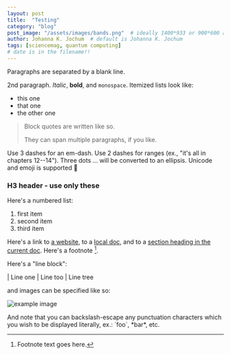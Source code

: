 ```yaml
---
layout: post
title:  "Testing"
category: "blog"
post_image: "/assets/images/bands.png"  # ideally 1400*933 or 900*600 ar another 3:2 ratio
author: Johanna K. Jochum  # default is Johanna K. Jochum
tags: [sciencemag, quantum computing]  
# date is in the filename!!
---
```


Paragraphs are separated by a blank line.

2nd paragraph. *Italic*, **bold**, and `monospace`. Itemized lists
look like:

  * this one
  * that one
  * the other one

> Block quotes are
> written like so.
>
> They can span multiple paragraphs,
> if you like.

Use 3 dashes for an em-dash. Use 2 dashes for ranges (ex., "it's all
in chapters 12--14"). Three dots ... will be converted to an ellipsis.
Unicode and emoji is supported 🥰

### H3 header - use only these

Here's a numbered list:

 1. first item
 2. second item
 3. third item

 
Here's a link to [a website](http://foo.bar), to a [local
doc](local-doc.html), and to a [section heading in the current
doc](#an-h2-header). Here's a footnote [^1].

[^1]: Footnote text goes here.

Here's a "line block":

| Line one
|   Line too
| Line tree

and images can be specified like so:

![example image](/assets/images/example-image.jpg "An exemplary image")

And note that you can backslash-escape any punctuation characters
which you wish to be displayed literally, ex.: \`foo\`, \*bar\*, etc.

